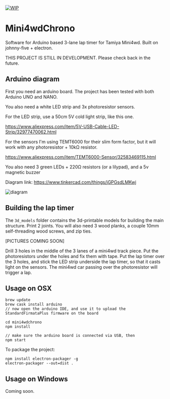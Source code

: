 [![WIP](https://img.shields.io/badge/status-WORK%20IN%20PROGRESS-red.svg)](https://github.com/Pimentoso/mini4wdchrono)

# Mini4wdChrono

Software for Arduino based 3-lane lap timer for Tamiya Mini4wd. Built on johnny-five + electron.

THIS PROJECT IS STILL IN DEVELOPMENT. Please check back in the future.

## Arduino diagram

First you need an arduino board. The project has been tested with both Arduino UNO and NANO.

You also need a white LED strip and 3x photoresistor sensors.

For the LED strip, use a 50cm 5V cold light strip, like this one.

https://www.aliexpress.com/item/5V-USB-Cable-LED-Strip/32977470062.html

For the sensors I'm using TEMT6000 for their slim form factor, but it will work with any photoresistor + 10kΩ resistor.

https://www.aliexpress.com/item/TEMT6000-Sensor/32583469115.html

You also need 3 green LEDs + 220Ω resistors (or a lilypad), and a 5v magnetic buzzer

Diagram link: https://www.tinkercad.com/things/jGPGsdLMKwj

![diagram](https://cdn.jsdelivr.net/gh/Pimentoso/mini4wdchrono/images/schema.png)

## Building the lap timer

The ```3d_models``` folder contains the 3d-printable models for building the main structure. Print 2 joints.
You will also need 3 wood planks, a couple 10mm self-threading wood screws, and zip ties.

[PICTURES COMING SOON]

Drill 3 holes in the middle of the 3 lanes of a mini4wd track piece. Put the photoresistors under the holes and fix them with tape.
Put the lap timer over the 3 holes, and stick the LED strip underside the lap timer, so that it casts light on the sensors.
The mini4wd car passing over the photoresistor will trigger a lap.

## Usage on OSX

```
brew update
brew cask install arduino
// now open the arduino IDE, and use it to upload the StandardFirmataPlus firmware on the board

cd mini4wdchrono
npm install

// make sure the arduino board is connected via USB, then
npm start
```

To package the project:

```
npm install electron-packager -g
electron-packager --out=dist .
```

## Usage on Windows

Coming soon.